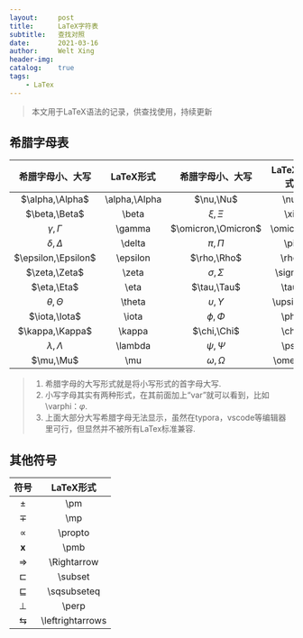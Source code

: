 ```yaml
---
layout:     post
title:      LaTeX字符表
subtitle:   查找对照
date:       2021-03-16
author:     Welt Xing
header-img:
catalog:    true
tags:
    - LaTex
---
```


> 本文用于LaTeX语法的记录，供查找使用，持续更新

## 希腊字母表

|  希腊字母小、大写   |   LaTeX形式   |  希腊字母小、大写   | LaTeX形式 |
| :-----------------: | :-----------: | :-----------------: | :-------: |
|   $\alpha,\Alpha$   | \alpha,\Alpha |      $\nu,\Nu$      |    \nu    |
|    $\beta,\Beta$    |     \beta     |      $\xi,\Xi$      |    \xi    |
|   $\gamma,\Gamma$   |    \gamma     | $\omicron,\Omicron$ | \omicron  |
|   $\delta,\Delta$   |    \delta     |      $\pi,\Pi$      |    \pi    |
| $\epsilon,\Epsilon$ |   \epsilon    |     $\rho,\Rho$     |   \rho    |
|    $\zeta,\Zeta$    |     \zeta     |   $\sigma,\Sigma$   |  \sigma   |
|     $\eta,\Eta$     |     \eta      |     $\tau,\Tau$     |   \tau    |
|   $\theta,\Theta$   |    \theta     | $\upsilon,\Upsilon$ | \upsilon  |
|    $\iota,\Iota$    |     \iota     |     $\phi,\Phi$     |   \phi    |
|   $\kappa,\Kappa$   |    \kappa     |     $\chi,\Chi$     |   \chi    |
|  $\lambda,\Lambda$  |    \lambda    |     $\psi,\Psi$     |   \psi    |
|      $\mu,\Mu$      |      \mu      |   $\omega,\Omega$   |  \omega   |

> 1. 希腊字母的大写形式就是将小写形式的首字母大写.
> 2. 小写字母其实有两种形式，在其前面加上“var”就可以看到，比如\varphi：$\varphi$.
> 3. 上面大部分大写希腊字母无法显示，虽然在typora，vscode等编辑器里可行，但显然并不被所有LaTex标准兼容.

## 其他符号

|        符号        |    LaTeX形式     |
| :----------------: | :--------------: |
|       $\pm$        |       \pm        |
|       $\mp$        |       \mp        |
|     $\propto$      |     \propto      |
|     $\pmb{x}$      |       \pmb       |
|   $\Rightarrow$    |   \Rightarrow    |
|    $\sqsubset$     |     \subset      |
|   $\sqsubseteq$    |   \sqsubseteq    |
|      $\perp$       |      \perp       |
| $\leftrightarrows$ | \leftrightarrows |